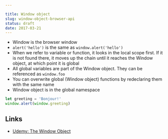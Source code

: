 ```yaml
---

title: Window object
slug: window-object-browser-api
status: draft
date: 2017-03-21
---
```


- Window is the browser window
- `alert('hello')` is the same as `window.alert('hello')`
- When we refer to variable or function, it looks in the local scope first. If it is not found there, it moves up the chain until it reaches the Window object, at which point it is global
- All global variables are part of the Window object. They can be referenced as `window.foo`
- You can overwrite global (Window object) functions by redeclaring them with the same name
- Window object is in the global namespace

```javascript
let greeting = 'Bonjour!'
window.alert(window.greeting)
```


Links
---

- [Udemy: The Window Object](https://www.udemy.com/html5-apis-for-javascript-a-course-for-web-developers/learn/v4/t/lecture/178025?start=0)
